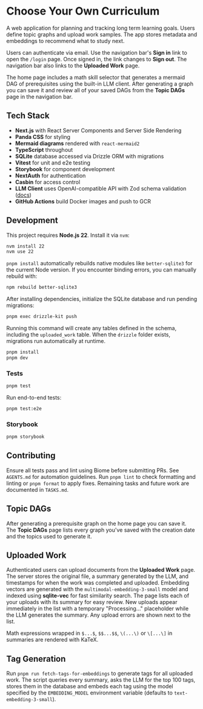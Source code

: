 # Choose Your Own Curriculum

A web application for planning and tracking long term learning goals. Users define topic graphs and upload work samples. The app stores metadata and embeddings to recommend what to study next.

Users can authenticate via email. Use the navigation bar's **Sign in** link to open the `/login` page. Once signed in, the link changes to **Sign out**. The navigation bar also links to the **Uploaded Work** page.

The home page includes a math skill selector that generates a mermaid DAG of prerequisites using the built-in LLM client. After generating a graph you can save it and review all of your saved DAGs from the **Topic DAGs** page in the navigation bar.

## Tech Stack

- **Next.js** with React Server Components and Server Side Rendering
- **Panda CSS** for styling
- **Mermaid diagrams** rendered with `react-mermaid2`
- **TypeScript** throughout
- **SQLite** database accessed via Drizzle ORM with migrations
- **Vitest** for unit and e2e testing
- **Storybook** for component development
- **NextAuth** for authentication
- **Casbin** for access control
- **LLM Client** uses OpenAI-compatible API with Zod schema validation ([docs](app/src/llm/README.md))
- **GitHub Actions** build Docker images and push to GCR

## Development
This project requires **Node.js 22**. Install it via `nvm`:

```bash
nvm install 22
nvm use 22
```


`pnpm install` automatically rebuilds native modules like `better-sqlite3` for
the current Node version. If you encounter binding errors, you can manually
rebuild with:

```bash
npm rebuild better-sqlite3
```

After installing dependencies, initialize the SQLite database and run pending
migrations:

```bash
pnpm exec drizzle-kit push
```
Running this command will create any tables defined in the schema, including the
`uploaded_work` table. When the `drizzle` folder exists, migrations run
automatically at runtime.


```bash
pnpm install
pnpm dev
```

### Tests

```bash
pnpm test
```

Run end-to-end tests:

```bash
pnpm test:e2e
```

### Storybook

```bash
pnpm storybook
```

## Contributing

Ensure all tests pass and lint using Biome before submitting PRs. See `AGENTS.md` for automation guidelines.
Run `pnpm lint` to check formatting and linting or `pnpm format` to apply fixes.
Remaining tasks and future work are documented in `TASKS.md`.

## Topic DAGs

After generating a prerequisite graph on the home page you can save it. The **Topic DAGs** page lists every graph you've saved with the creation date and the topics used to generate it.

## Uploaded Work

Authenticated users can upload documents from the **Uploaded Work** page. The server stores the original file, a summary generated by the LLM, and timestamps for when the work was completed and uploaded. Embedding vectors are generated with the `multimodal-embedding-3-small` model and indexed using **sqlite-vec** for fast similarity search. The page lists each of your uploads with its summary for easy review.
New uploads appear immediately in the list with a temporary "Processing..." placeholder while the LLM generates the summary. Any upload errors are shown next to the list.

Math expressions wrapped in `$...$`, `$$...$$`, `\(...\)` or `\[...\]` in summaries are rendered with KaTeX.

## Tag Generation

Run `pnpm run fetch-tags-for-embeddings` to generate tags for all uploaded work. The script queries every summary, asks the LLM for the top 100 tags, stores them in the database and embeds each tag using the model specified by the `EMBEDDING_MODEL` environment variable (defaults to `text-embedding-3-small`).
